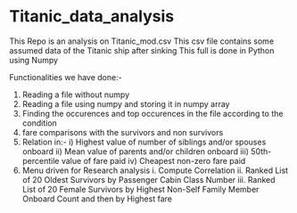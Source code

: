 # Titanic_data_analysis
This Repo is an analysis on Titanic_mod.csv This csv file contains some assumed data of the Titanic ship after sinking This full is done in Python using Numpy

Functionalities we have done:-

  1. Reading a file without numpy
  2. Reading a file using numpy and storing it in numpy array
  3. Finding the occurences and top occurences in the file according to the condition
  4. fare comparisons with the survivors and non survivors
  5. Relation in:- i) Highest value of number of siblings and/or spouses onboard ii) Mean value of parents and/or children onboard iii) 50th-percentile value of fare paid iv) Cheapest non-zero fare paid
  6. Menu driven for Research analysis i. Compute Correlation ii. Ranked List of 20 Oldest Survivors by Passenger Cabin Class Number iii. Ranked List of 20 Female Survivors by Highest Non-Self Family Member Onboard Count and then by Highest fare
